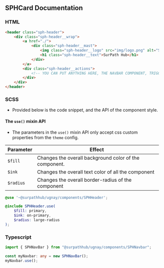 ## SPHCard Documentation
### HTML
```html
<header class="sph-header">
    <div class="sph-header__wrap">
        <a href="./">
            <div class="sph-header__mast">
                <img class="sph-header__logo" src="img/logo.png" alt="SPH Logo">
                <h1 class="sph-header__text">SurPath Hub</h1>
            </div>
        </a>
        <div class="sph-header__actions">
            <!-- YOU CAN PUT ANYTHING HERE, THE NAVBAR COMPONENT, TRIGGERS, CUSTOM ELEMENTS, ETC -->
        </div>
    </div>
</header>
```
### SCSS
- Provided below is the code snippet, and the API of the component style.
#### The `use()` mixin API
- The parameters in the `use()` mixin API only accept css custom properties from the `theme` config.

| Parameter | Effect                                                 |
|-----------|--------------------------------------------------------|
| `$fill`   | Changes the overall background color of the component. |
| `$ink`    | Changes the overall text color of all the component    |
| `$radius` | Changes the overall border-radius of the component     |
```scss
@use '~@surpathhub/ugnay/components/SPHHeader';

@include SPHHeader.use(
    $fill: primary,
    $ink: on-primary,
    $radius: large-radius
);
```
### Typescript
```typescript
import { SPHNavBar } from "@surpathhub/ugnay/components/SPHNavbar";

const myNavbar: any = new SPHNavBar();
myNavbar.use();
```